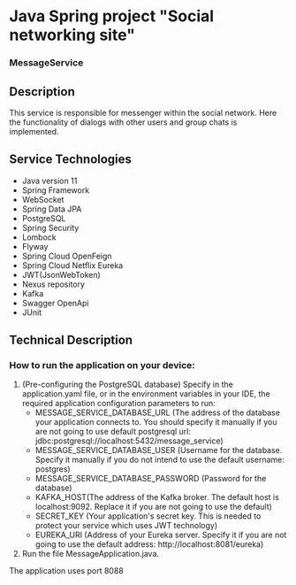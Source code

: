 # Java Spring project "Social networking site"
### MessageService

## Description
This service is responsible for messenger within the social network.
Here the functionality of dialogs with other users and group chats is implemented.

## Service Technologies
- Java version 11
- Spring Framework
- WebSocket
- Spring Data JPA
- PostgreSQL
- Spring Security
- Lombock
- Flyway
- Spring Cloud OpenFeign
- Spring Cloud Netflix Eureka
- JWT(JsonWebToken)
- Nexus repository
- Kafka
- Swagger OpenApi
- JUnit
## Technical Description
### How to run the application on your device:
1. (Pre-configuring the PostgreSQL database) Specify in the application.yaml file, or in the environment variables in your IDE, the required application configuration parameters to run:
    - MESSAGE_SERVICE_DATABASE_URL (The address of the database your application connects to. You should specify it manually if you are not going to use default postgresql url: jdbc:postgresql://localhost:5432/message_service)
    - MESSAGE_SERVICE_DATABASE_USER (Username for the database. Specify it manually if you do not intend to use the default username: postgres)
    - MESSAGE_SERVICE_DATABASE_PASSWORD (Password for the database)
    - KAFKA_HOST(The address of the Kafka broker. The default host is localhost:9092. Replace it if you are not going to use the default)
    - SECRET_KEY (Your application's secret key. This is needed to protect your service which uses JWT technology)
    - EUREKA_URI (Address of your Eureka server. Specify it if you are not going to use the default address: http://localhost:8081/eureka)
2. Run the file MessageApplication.java.

The application uses port 8088
